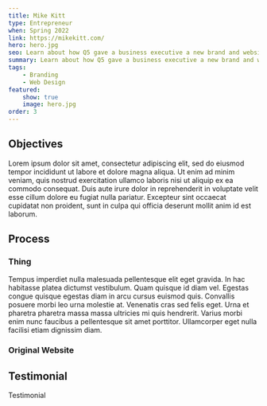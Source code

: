 ```yaml
---
title: Mike Kitt
type: Entrepreneur
when: Spring 2022
link: https://mikekitt.com/
hero: hero.jpg
seo: Learn about how Q5 gave a business executive a new brand and website
summary: Learn about how Q5 gave a business executive a new brand and website
tags:
    - Branding
    - Web Design
featured:
    show: true
    image: hero.jpg
order: 3
---
```

## Objectives
Lorem ipsum dolor sit amet, consectetur adipiscing elit, sed do eiusmod tempor incididunt ut labore et dolore magna aliqua. Ut enim ad minim veniam, quis nostrud exercitation ullamco laboris nisi ut aliquip ex ea commodo consequat. Duis aute irure dolor in reprehenderit in voluptate velit esse cillum dolore eu fugiat nulla pariatur. Excepteur sint occaecat cupidatat non proident, sunt in culpa qui officia deserunt mollit anim id est laborum.

## Process

### Thing
Tempus imperdiet nulla malesuada pellentesque elit eget gravida. In hac habitasse platea dictumst vestibulum. Quam quisque id diam vel. Egestas congue quisque egestas diam in arcu cursus euismod quis. Convallis posuere morbi leo urna molestie at. Venenatis cras sed felis eget. Urna et pharetra pharetra massa massa ultricies mi quis hendrerit. Varius morbi enim nunc faucibus a pellentesque sit amet porttitor. Ullamcorper eget nulla facilisi etiam dignissim diam.

### Original Website

## Testimonial
Testimonial